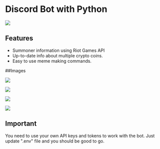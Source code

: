 # Discord Bot with Python

![](https://i.hizliresim.com/qy9nQR.png)

## Features

- Summoner information using Riot Games API
- Up-to-date info about multiple crypto coins.
- Easy to use meme making commands.

##Images

![](https://i.hizliresim.com/agPRgz.png)

![](https://i.hizliresim.com/k0ZR0W.png)

![](https://i.hizliresim.com/p2vV20.png)

![](https://i.hizliresim.com/NGYJGO.png)

## Important
You need to use your own API keys and tokens to work with the bot. Just update ".env" file and you should be good to go.